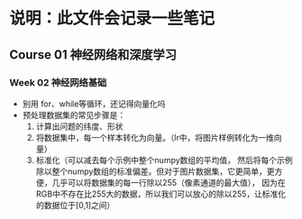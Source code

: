 # 说明：此文件会记录一些笔记

## Course 01 神经网络和深度学习
### Week 02 神经网络基础

* 别用 for、while等循环，还记得向量化吗
* 预处理数据集的常见步骤是：    </br>
  1. 计算出问题的纬度、形状    </br>
  2. 将数据集中，每一个样本转化为向量。（lr中，将图片样例转化为一维向量）    </br>
  3. 标准化（可以减去每个示例中整个numpy数组的平均值， 然后将每个示例除以整个numpy数组的标准偏差。但对于图片数据集，它更简单，更方便，几乎可以将数据集的每一行除以255（像素通道的最大值）， 因为在RGB中不存在比255大的数据，所以我们可以放心的除以255，让标准化的数据位于[0,1]之间）    </br>

